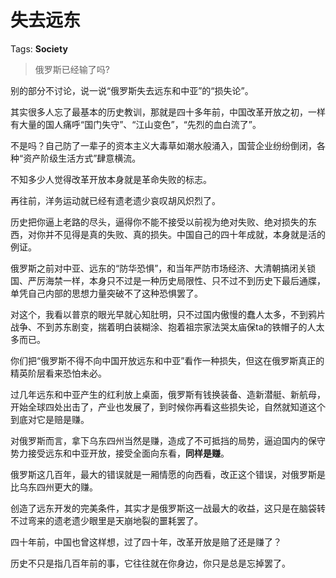 # 失去远东

Tags: **Society**

> 俄罗斯已经输了吗?



别的部分不讨论，说一说“俄罗斯失去远东和中亚”的“损失论”。

其实很多人忘了最基本的历史教训，那就是四十多年前，中国改革开放之初，一样有大量的国人痛呼“国门失守”、“江山变色”，“先烈的血白流了”。

不是吗？自己防了一辈子的资本主义大毒草如潮水般涌入，国营企业纷纷倒闭，各种“资产阶级生活方式”肆意横流。

不知多少人觉得改革开放本身就是革命失败的标志。

再往前，洋务运动就已经有遗老遗少哀叹胡风炽烈了。

历史把你逼上老路的尽头，逼得你不能不接受以前视为绝对失败、绝对损失的东西，对你并不见得是真的失败、真的损失。中国自己的四十年成就，本身就是活的例证。

俄罗斯之前对中亚、远东的“防华恐惧”，和当年严防市场经济、大清朝搞闭关锁国、严厉海禁一样，本身只不过是一种历史局限性、只不过不到历史下最后通牒，单凭自己内部的思想力量突破不了这种恐惧罢了。

对这个，我看以普京的眼光早就心知肚明，只不过国内傲慢的蠢人太多，不到鸦片战争、不到苏东剧变，揣着明白装糊涂、抱着祖宗家法哭太庙保ta的铁帽子的人太多而已。

你们把“俄罗斯不得不向中国开放远东和中亚”看作一种损失，但这在俄罗斯真正的精英阶层看来恐怕未必。

过几年远东和中亚产生的红利放上桌面，俄罗斯有钱换装备、造新潜艇、新航母，开始全球四处出击了，产业也发展了，到时候你再看这些损失论，自然就知道这个到底对它是赔是赚。

对俄罗斯而言，拿下乌东四州当然是赚，造成了不可抵挡的局势，逼迫国内的保守势力接受远东和中亚开放，接受全面向东看，**同样是赚**。

俄罗斯这几百年，最大的错误就是一厢情愿的向西看，改正这个错误，对俄罗斯是比乌东四州更大的赚。

创造了远东开发的完美条件，其实才是俄罗斯这一战最大的收益，这只是在脑袋转不过弯来的遗老遗少眼里是天崩地裂的噩耗罢了。

四十年前，中国也曾这样想，过了四十年，改革开放是赔了还是赚了？

历史不只是指几百年前的事，它往往就在你身边，你只是总是忘掉罢了。



